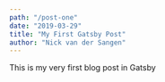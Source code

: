 ```yaml
---
path: "/post-one"
date: "2019-03-29"
title: "My First Gatsby Post"
author: "Nick van der Sangen"
---
```


This is my very first blog post in Gatsby